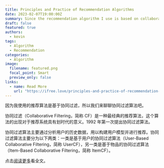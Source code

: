 ```yaml
---
title: Principles and Practice of Recommendation Algorithms
date: 2023-02-07T19:00:00Z
summary: Since the recommendation algorithm I use is based on collaborative filtering, let's talk about collaborative filtering algorithms.
draft: false
featured: true
authors:
  - kevin
tags:
  - Algorithm
  - Recommendation
categories:
  - Algorithm
image:
  filename: featured.png
  focal_point: Smart
  preview_only: false
links:
  - name: Read More
    url: "https://ifree.love/principles-and-practice-of-recommendation-algorithms/"
---
```


因为我使用的推荐算法是基于协同过滤，所以我们来聊聊协同过滤算法吧。

协同过滤（Collaborative Filtering，简称 CF）是一种最经典的推荐算法，这个算法的出现对于推荐系统具有划时代的意义。1992 年第一次提出协同过滤算法。

协同过滤算法主要通过分析用户的历史数据，用以构建用户模型并进行推荐。协同过滤算法主要分为以下两类：一类是基于用户的协同过滤算法（User-Based Collaborative Filtering，简称 UserCF），另一类是基于物品的协同过滤算法（Item-Based Collaborative Filtering，简称 ItemCF）。

点击[阅读更多](https://ifree.love/principles-and-practice-of-recommendation-algorithms/)看全文。
